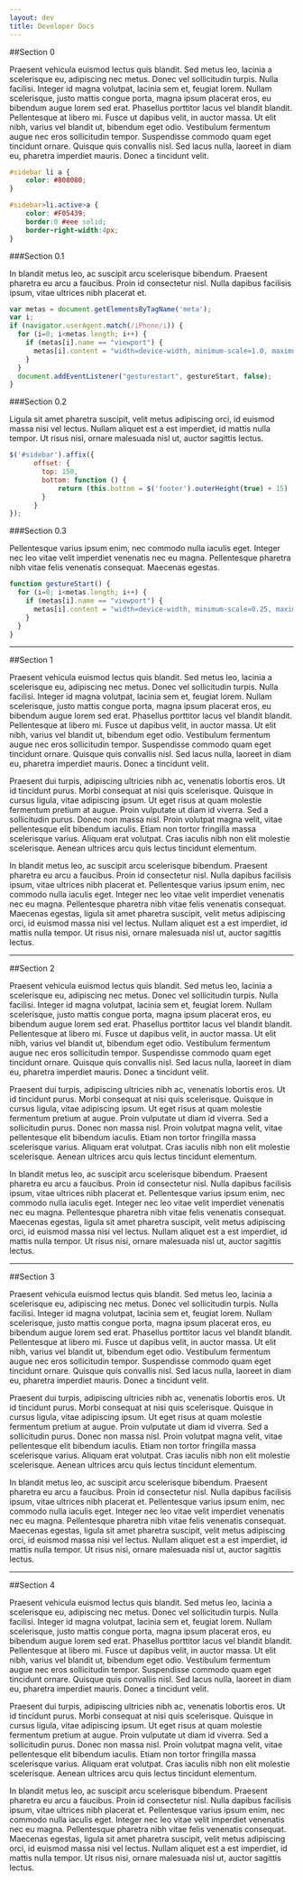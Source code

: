 ```yaml
---
layout: dev
title: Developer Docs
---
```


<section id="sec0">

##Section 0

Praesent vehicula euismod lectus quis blandit. Sed metus leo, lacinia a scelerisque eu, adipiscing nec metus. Donec vel sollicitudin turpis. Nulla facilisi. Integer id magna volutpat, lacinia sem et, feugiat lorem. Nullam scelerisque, justo mattis congue porta, magna ipsum placerat eros, eu bibendum augue lorem sed erat. Phasellus porttitor lacus vel blandit blandit. Pellentesque at libero mi. Fusce ut dapibus velit, in auctor massa. Ut elit nibh, varius vel blandit ut, bibendum eget odio. Vestibulum fermentum augue nec eros sollicitudin tempor. Suspendisse commodo quam eget tincidunt ornare. Quisque quis convallis nisl. Sed lacus nulla, laoreet in diam eu, pharetra imperdiet mauris. Donec a tincidunt velit.

```css
#sidebar li a {
	color: #808080;
}

#sidebar>li.active>a {
	color: #F05439;
	border:0 #eee solid;
  	border-right-width:4px;
}
```

</section>

<section id="sec01">

###Section 0.1

In blandit metus leo, ac suscipit arcu scelerisque bibendum. Praesent pharetra eu arcu a faucibus. Proin id consectetur nisl. Nulla dapibus facilisis ipsum, vitae ultrices nibh placerat et.

```javascript
var metas = document.getElementsByTagName('meta');
var i;
if (navigator.userAgent.match(/iPhone/i)) {
  for (i=0; i<metas.length; i++) {
    if (metas[i].name == "viewport") {
      metas[i].content = "width=device-width, minimum-scale=1.0, maximum-scale=1.0";
    }
  }
  document.addEventListener("gesturestart", gestureStart, false);
}
```

</section>

<section id="sec02">

###Section 0.2

Ligula sit amet pharetra suscipit, velit metus adipiscing orci, id euismod massa nisi vel lectus. Nullam aliquet est a est imperdiet, id mattis nulla tempor. Ut risus nisi, ornare malesuada nisl ut, auctor sagittis lectus.

```javascript
$('#sidebar').affix({
      offset: {
        top: 150,
        bottom: function () {
            return (this.bottom = $('footer').outerHeight(true) + 15)
        }
      }
});
```

</section>

<section id="sec03">

###Section 0.3

Pellentesque varius ipsum enim, nec commodo nulla iaculis eget. Integer nec leo vitae velit imperdiet venenatis nec eu magna. Pellentesque pharetra nibh vitae felis venenatis consequat. Maecenas egestas.

```javascript
function gestureStart() {
  for (i=0; i<metas.length; i++) {
    if (metas[i].name == "viewport") {
      metas[i].content = "width=device-width, minimum-scale=0.25, maximum-scale=1.6";
    }
  }
}
```

</section>

***

<section id="sec1">

##Section 1

Praesent vehicula euismod lectus quis blandit. Sed metus leo, lacinia a scelerisque eu, adipiscing nec metus. Donec vel sollicitudin turpis. Nulla facilisi. Integer id magna volutpat, lacinia sem et, feugiat lorem. Nullam scelerisque, justo mattis congue porta, magna ipsum placerat eros, eu bibendum augue lorem sed erat. Phasellus porttitor lacus vel blandit blandit. Pellentesque at libero mi. Fusce ut dapibus velit, in auctor massa. Ut elit nibh, varius vel blandit ut, bibendum eget odio. Vestibulum fermentum augue nec eros sollicitudin tempor. Suspendisse commodo quam eget tincidunt ornare. Quisque quis convallis nisl. Sed lacus nulla, laoreet in diam eu, pharetra imperdiet mauris. Donec a tincidunt velit.

Praesent dui turpis, adipiscing ultricies nibh ac, venenatis lobortis eros. Ut id tincidunt purus. Morbi consequat at nisi quis scelerisque. Quisque in cursus ligula, vitae adipiscing ipsum. Ut eget risus at quam molestie fermentum pretium at augue. Proin vulputate ut diam id viverra. Sed a sollicitudin purus. Donec non massa nisl. Proin volutpat magna velit, vitae pellentesque elit bibendum iaculis. Etiam non tortor fringilla massa scelerisque varius. Aliquam erat volutpat. Cras iaculis nibh non elit molestie scelerisque. Aenean ultrices arcu quis lectus tincidunt elementum.

In blandit metus leo, ac suscipit arcu scelerisque bibendum. Praesent pharetra eu arcu a faucibus. Proin id consectetur nisl. Nulla dapibus facilisis ipsum, vitae ultrices nibh placerat et. Pellentesque varius ipsum enim, nec commodo nulla iaculis eget. Integer nec leo vitae velit imperdiet venenatis nec eu magna. Pellentesque pharetra nibh vitae felis venenatis consequat. Maecenas egestas, ligula sit amet pharetra suscipit, velit metus adipiscing orci, id euismod massa nisi vel lectus. Nullam aliquet est a est imperdiet, id mattis nulla tempor. Ut risus nisi, ornare malesuada nisl ut, auctor sagittis lectus.

</section>

***

<section id="sec2">

##Section 2

Praesent vehicula euismod lectus quis blandit. Sed metus leo, lacinia a scelerisque eu, adipiscing nec metus. Donec vel sollicitudin turpis. Nulla facilisi. Integer id magna volutpat, lacinia sem et, feugiat lorem. Nullam scelerisque, justo mattis congue porta, magna ipsum placerat eros, eu bibendum augue lorem sed erat. Phasellus porttitor lacus vel blandit blandit. Pellentesque at libero mi. Fusce ut dapibus velit, in auctor massa. Ut elit nibh, varius vel blandit ut, bibendum eget odio. Vestibulum fermentum augue nec eros sollicitudin tempor. Suspendisse commodo quam eget tincidunt ornare. Quisque quis convallis nisl. Sed lacus nulla, laoreet in diam eu, pharetra imperdiet mauris. Donec a tincidunt velit.

Praesent dui turpis, adipiscing ultricies nibh ac, venenatis lobortis eros. Ut id tincidunt purus. Morbi consequat at nisi quis scelerisque. Quisque in cursus ligula, vitae adipiscing ipsum. Ut eget risus at quam molestie fermentum pretium at augue. Proin vulputate ut diam id viverra. Sed a sollicitudin purus. Donec non massa nisl. Proin volutpat magna velit, vitae pellentesque elit bibendum iaculis. Etiam non tortor fringilla massa scelerisque varius. Aliquam erat volutpat. Cras iaculis nibh non elit molestie scelerisque. Aenean ultrices arcu quis lectus tincidunt elementum.

In blandit metus leo, ac suscipit arcu scelerisque bibendum. Praesent pharetra eu arcu a faucibus. Proin id consectetur nisl. Nulla dapibus facilisis ipsum, vitae ultrices nibh placerat et. Pellentesque varius ipsum enim, nec commodo nulla iaculis eget. Integer nec leo vitae velit imperdiet venenatis nec eu magna. Pellentesque pharetra nibh vitae felis venenatis consequat. Maecenas egestas, ligula sit amet pharetra suscipit, velit metus adipiscing orci, id euismod massa nisi vel lectus. Nullam aliquet est a est imperdiet, id mattis nulla tempor. Ut risus nisi, ornare malesuada nisl ut, auctor sagittis lectus.

</section>

***

<section id="sec3">

##Section 3

Praesent vehicula euismod lectus quis blandit. Sed metus leo, lacinia a scelerisque eu, adipiscing nec metus. Donec vel sollicitudin turpis. Nulla facilisi. Integer id magna volutpat, lacinia sem et, feugiat lorem. Nullam scelerisque, justo mattis congue porta, magna ipsum placerat eros, eu bibendum augue lorem sed erat. Phasellus porttitor lacus vel blandit blandit. Pellentesque at libero mi. Fusce ut dapibus velit, in auctor massa. Ut elit nibh, varius vel blandit ut, bibendum eget odio. Vestibulum fermentum augue nec eros sollicitudin tempor. Suspendisse commodo quam eget tincidunt ornare. Quisque quis convallis nisl. Sed lacus nulla, laoreet in diam eu, pharetra imperdiet mauris. Donec a tincidunt velit.

Praesent dui turpis, adipiscing ultricies nibh ac, venenatis lobortis eros. Ut id tincidunt purus. Morbi consequat at nisi quis scelerisque. Quisque in cursus ligula, vitae adipiscing ipsum. Ut eget risus at quam molestie fermentum pretium at augue. Proin vulputate ut diam id viverra. Sed a sollicitudin purus. Donec non massa nisl. Proin volutpat magna velit, vitae pellentesque elit bibendum iaculis. Etiam non tortor fringilla massa scelerisque varius. Aliquam erat volutpat. Cras iaculis nibh non elit molestie scelerisque. Aenean ultrices arcu quis lectus tincidunt elementum.

In blandit metus leo, ac suscipit arcu scelerisque bibendum. Praesent pharetra eu arcu a faucibus. Proin id consectetur nisl. Nulla dapibus facilisis ipsum, vitae ultrices nibh placerat et. Pellentesque varius ipsum enim, nec commodo nulla iaculis eget. Integer nec leo vitae velit imperdiet venenatis nec eu magna. Pellentesque pharetra nibh vitae felis venenatis consequat. Maecenas egestas, ligula sit amet pharetra suscipit, velit metus adipiscing orci, id euismod massa nisi vel lectus. Nullam aliquet est a est imperdiet, id mattis nulla tempor. Ut risus nisi, ornare malesuada nisl ut, auctor sagittis lectus.

</section>

***

<section id="sec4">

##Section 4

Praesent vehicula euismod lectus quis blandit. Sed metus leo, lacinia a scelerisque eu, adipiscing nec metus. Donec vel sollicitudin turpis. Nulla facilisi. Integer id magna volutpat, lacinia sem et, feugiat lorem. Nullam scelerisque, justo mattis congue porta, magna ipsum placerat eros, eu bibendum augue lorem sed erat. Phasellus porttitor lacus vel blandit blandit. Pellentesque at libero mi. Fusce ut dapibus velit, in auctor massa. Ut elit nibh, varius vel blandit ut, bibendum eget odio. Vestibulum fermentum augue nec eros sollicitudin tempor. Suspendisse commodo quam eget tincidunt ornare. Quisque quis convallis nisl. Sed lacus nulla, laoreet in diam eu, pharetra imperdiet mauris. Donec a tincidunt velit.

Praesent dui turpis, adipiscing ultricies nibh ac, venenatis lobortis eros. Ut id tincidunt purus. Morbi consequat at nisi quis scelerisque. Quisque in cursus ligula, vitae adipiscing ipsum. Ut eget risus at quam molestie fermentum pretium at augue. Proin vulputate ut diam id viverra. Sed a sollicitudin purus. Donec non massa nisl. Proin volutpat magna velit, vitae pellentesque elit bibendum iaculis. Etiam non tortor fringilla massa scelerisque varius. Aliquam erat volutpat. Cras iaculis nibh non elit molestie scelerisque. Aenean ultrices arcu quis lectus tincidunt elementum.

In blandit metus leo, ac suscipit arcu scelerisque bibendum. Praesent pharetra eu arcu a faucibus. Proin id consectetur nisl. Nulla dapibus facilisis ipsum, vitae ultrices nibh placerat et. Pellentesque varius ipsum enim, nec commodo nulla iaculis eget. Integer nec leo vitae velit imperdiet venenatis nec eu magna. Pellentesque pharetra nibh vitae felis venenatis consequat. Maecenas egestas, ligula sit amet pharetra suscipit, velit metus adipiscing orci, id euismod massa nisi vel lectus. Nullam aliquet est a est imperdiet, id mattis nulla tempor. Ut risus nisi, ornare malesuada nisl ut, auctor sagittis lectus.

</section>
